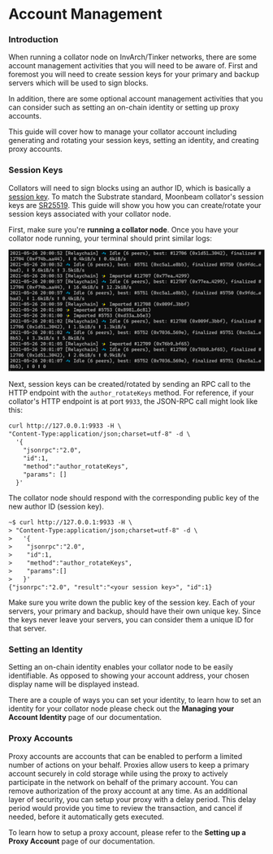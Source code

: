 # Account Management

### Introduction <a href="#introduction" id="introduction"></a>

When running a collator node on InvArch/Tinker networks, there are some account management activities that you will need to be aware of. First and foremost you will need to create session keys for your primary and backup servers which will be used to sign blocks.

In addition, there are some optional account management activities that you can consider such as setting an on-chain identity or setting up proxy accounts.

This guide will cover how to manage your collator account including generating and rotating your session keys, setting an identity, and creating proxy accounts.

### Session Keys <a href="#session-keys" id="session-keys"></a>

Collators will need to sign blocks using an author ID, which is basically a [session key](https://wiki.polkadot.network/docs/learn-keys#session-keys). To match the Substrate standard, Moonbeam collator's session keys are [SR25519](https://wiki.polkadot.network/docs/learn-keys#what-is-sr25519-and-where-did-it-come-from). This guide will show you how you can create/rotate your session keys associated with your collator node.

First, make sure you're **running a collator node**. Once you have your collator node running, your terminal should print similar logs:

![](../../.gitbook/assets/image.png)

Next, session keys can be created/rotated by sending an RPC call to the HTTP endpoint with the `author_rotateKeys` method. For reference, if your collator's HTTP endpoint is at port `9933`, the JSON-RPC call might look like this:

```
curl http://127.0.0.1:9933 -H \
"Content-Type:application/json;charset=utf-8" -d \
  '{
    "jsonrpc":"2.0",
    "id":1,
    "method":"author_rotateKeys",
    "params": []
  }'
```

The collator node should respond with the corresponding public key of the new author ID (session key).

```
~$ curl http://127.0.0.1:9933 -H \
> "Content-Type:application/json;charset=utf-8" -d \
>   '{
>    "jsonrpc":"2.0",
>    "id":1,
>    "method":"author_rotateKeys",
>    "params":[]
>   }'
{"jsonrpc":"2.0", "result":"<your session key>", "id":1}
```

Make sure you write down the public key of the session key. Each of your servers, your primary and backup, should have their own unique key. Since the keys never leave your servers, you can consider them a unique ID for that server.

### Setting an Identity <a href="#setting-an-identity" id="setting-an-identity"></a>

Setting an on-chain identity enables your collator node to be easily identifiable. As opposed to showing your account address, your chosen display name will be displayed instead.

There are a couple of ways you can set your identity, to learn how to set an identity for your collator node please check out the **Managing your Account Identity** page of our documentation.

### Proxy Accounts <a href="#proxy-accounts" id="proxy-accounts"></a>

Proxy accounts are accounts that can be enabled to perform a limited number of actions on your behalf. Proxies allow users to keep a primary account securely in cold storage while using the proxy to actively participate in the network on behalf of the primary account. You can remove authorization of the proxy account at any time. As an additional layer of security, you can setup your proxy with a delay period. This delay period would provide you time to review the transaction, and cancel if needed, before it automatically gets executed.

To learn how to setup a proxy account, please refer to the **Setting up a Proxy Account** page of our documentation.
